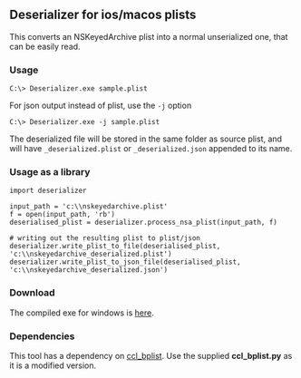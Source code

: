 ## Deserializer for ios/macos plists

This converts an NSKeyedArchive plist into a normal unserialized one, that can be easily read. 

### Usage
```
C:\> Deserializer.exe sample.plist
```

For json output instead of plist, use the `-j` option
```
C:\> Deserializer.exe -j sample.plist
```

The deserialized file will be stored in the same folder as source plist, and will have `_deserialized.plist` or `_deserialized.json` appended to its name.

### Usage as a library
```
import deserializer

input_path = 'c:\\nskeyedarchive.plist'
f = open(input_path, 'rb')
deserialised_plist = deserializer.process_nsa_plist(input_path, f)

# writing out the resulting plist to plist/json
deserializer.write_plist_to_file(deserialised_plist, 'c:\\nskeyedarchive_deserialized.plist')
deserializer.write_plist_to_json_file(deserialised_plist, 'c:\\nskeyedarchive_deserialized.json')
```

### Download  
The compiled exe for windows is [here](https://github.com/ydkhatri/MacForensics/raw/master/Deserializer/deserializer.exe).

### Dependencies

This tool has a dependency on [ccl_bplist](https://github.com/cclgroupltd/ccl-bplist). 
Use the supplied **ccl_bplist.py** as it is a modified version.
